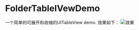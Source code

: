 # FolderTableIVewDemo
一个简单的可展开和收缩的UITableView demo.
效果如下：
![效果](http://oqepgj2jp.bkt.clouddn.com/demo1.gif)




